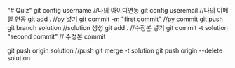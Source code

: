 "# Quiz" 
git config username //나의 아이디연동
git config useremail  //나의 이메일 연동
git add .  //py 넣기
git commit -m "first commit" //py commit
git push
git branch solution //solution 생성
git add .  //수정본 넣기
git commit -t solution "second commit" // 수정본 commit 

git push origin solution //push
git merge -t solution
git push origin --delete solution
